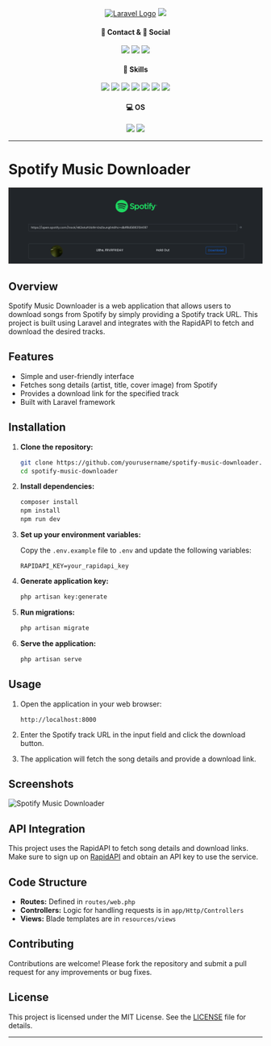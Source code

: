 <p align="center"><a href="https://laravel.com" target="_blank"><img src="https://raw.githubusercontent.com/laravel/art/master/logo-lockup/5%20SVG/2%20CMYK/1%20Full%20Color/laravel-logolockup-cmyk-red.svg" width="400" alt="Laravel Logo"></a>
<img src="public/name.png">

</p>


<h4 align="center">📱 Contact & 👨 Social</h4>
<p align="center">
<a href="mailto:anthonyobah37@gmail.com"><img src="https://img.shields.io/badge/Gmail-D14836?style=for-the-badge&logo=gmail&logoColor=white"></a>
<a href="https://github.com/obahchimaobi"><img src="https://img.shields.io/badge/GitHub-100000?style=for-the-badge&logo=github&logoColor=white"></a>
<a href="https://linkedin.com/in/obahchimaobi"><img src="https://img.shields.io/badge/LinkedIn-0077B5?style=for-the-badge&logo=linkedin&logoColor=white"></a>
</p>

<h4 align="center">🚀 Skills</h4>
<p align="center">
<a href=""><img src="https://img.shields.io/badge/HTML5-E34F26?style=for-the-badge&logo=html5&logoColor=white"></a>
<a href=""><img src="https://img.shields.io/badge/CSS3-1572B6?style=for-the-badge&logo=css3&logoColor=white"></a>
<a href=""><img src="https://img.shields.io/badge/Sass-CC6699?style=for-the-badge&logo=sass&logoColor=white"></a>
<a href=""><img src="https://img.shields.io/badge/Bootstrap-563D7C?style=for-the-badge&logo=bootstrap&logoColor=white"></a>
<a href=""><img src="https://img.shields.io/badge/PHP-777BB4?style=for-the-badge&logo=php&logoColor=white"></a>
<a href=""><img src="https://img.shields.io/badge/Laravel-FF2D20?style=for-the-badge&logo=laravel&logoColor=white"></a>
<a href=""><img src="https://img.shields.io/badge/MySQL-00000F?style=for-the-badge&logo=mysql&logoColor=white"></a>
</p>

<h4 align="center">💻 OS</h4>
<p align="center">
<a href=""><img src="https://img.shields.io/badge/Fedora-294172?style=for-the-badge&logo=fedora&logoColor=white"></a>
<a href=""><img src="https://img.shields.io/badge/Kali_Linux-557C94?style=for-the-badge&logo=kali-linux&logoColor=white"></a>
</p>

---

# Spotify Music Downloader

![Spotify Music Downloader](public/assets/images/spotify.png)

## Overview

Spotify Music Downloader is a web application that allows users to download songs from Spotify by simply providing a Spotify track URL. This project is built using Laravel and integrates with the RapidAPI to fetch and download the desired tracks.

## Features

- Simple and user-friendly interface
- Fetches song details (artist, title, cover image) from Spotify
- Provides a download link for the specified track
- Built with Laravel framework

## Installation

1. **Clone the repository:**

   ```bash
   git clone https://github.com/yourusername/spotify-music-downloader.git
   cd spotify-music-downloader
   ```

2. **Install dependencies:**

   ```bash
   composer install
   npm install
   npm run dev
   ```

3. **Set up your environment variables:**

   Copy the `.env.example` file to `.env` and update the following variables:

   ```env
   RAPIDAPI_KEY=your_rapidapi_key
   ```

4. **Generate application key:**

   ```bash
   php artisan key:generate
   ```

5. **Run migrations:**

   ```bash
   php artisan migrate
   ```

6. **Serve the application:**

   ```bash
   php artisan serve
   ```

## Usage

1. Open the application in your web browser:

   ```
   http://localhost:8000
   ```

2. Enter the Spotify track URL in the input field and click the download button.

3. The application will fetch the song details and provide a download link.

## Screenshots

![Spotify Music Downloader](path_to_your_image.png)

## API Integration

This project uses the RapidAPI to fetch song details and download links. Make sure to sign up on [RapidAPI](https://rapidapi.com/) and obtain an API key to use the service.

## Code Structure

- **Routes:** Defined in `routes/web.php`
- **Controllers:** Logic for handling requests is in `app/Http/Controllers`
- **Views:** Blade templates are in `resources/views`

## Contributing

Contributions are welcome! Please fork the repository and submit a pull request for any improvements or bug fixes.

## License

This project is licensed under the MIT License. See the [LICENSE](LICENSE) file for details.

---